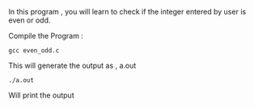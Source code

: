 In this program , you will learn to check if the integer entered by user is even or odd. 

Compile the Program :

	gcc even_odd.c

This will generate the output as , a.out

	./a.out

Will print the output
